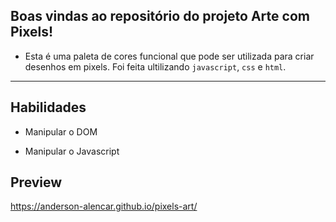 ## Boas vindas ao repositório do projeto Arte com Pixels!

- Esta é uma paleta de cores funcional que pode ser utilizada para criar desenhos em pixels. Foi feita ultilizando `javascript`, `css` e `html`.

---

## Habilidades

- Manipular o DOM

- Manipular o Javascript

## Preview
https://anderson-alencar.github.io/pixels-art/
